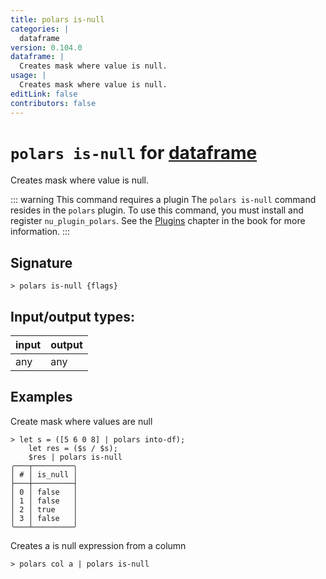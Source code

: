 ```yaml
---
title: polars is-null
categories: |
  dataframe
version: 0.104.0
dataframe: |
  Creates mask where value is null.
usage: |
  Creates mask where value is null.
editLink: false
contributors: false
---
```

<!-- This file is automatically generated. Please edit the command in https://github.com/nushell/nushell instead. -->

# `polars is-null` for [dataframe](/commands/categories/dataframe.md)

<div class='command-title'>Creates mask where value is null.</div>

::: warning This command requires a plugin
The `polars is-null` command resides in the `polars` plugin.
To use this command, you must install and register `nu_plugin_polars`.
See the [Plugins](/book/plugins.html) chapter in the book for more information.
:::


## Signature

```> polars is-null {flags} ```


## Input/output types:

| input | output |
| ----- | ------ |
| any   | any    |
## Examples

Create mask where values are null
```nu
> let s = ([5 6 0 8] | polars into-df);
    let res = ($s / $s);
    $res | polars is-null
╭───┬─────────╮
│ # │ is_null │
├───┼─────────┤
│ 0 │ false   │
│ 1 │ false   │
│ 2 │ true    │
│ 3 │ false   │
╰───┴─────────╯

```

Creates a is null expression from a column
```nu
> polars col a | polars is-null

```
